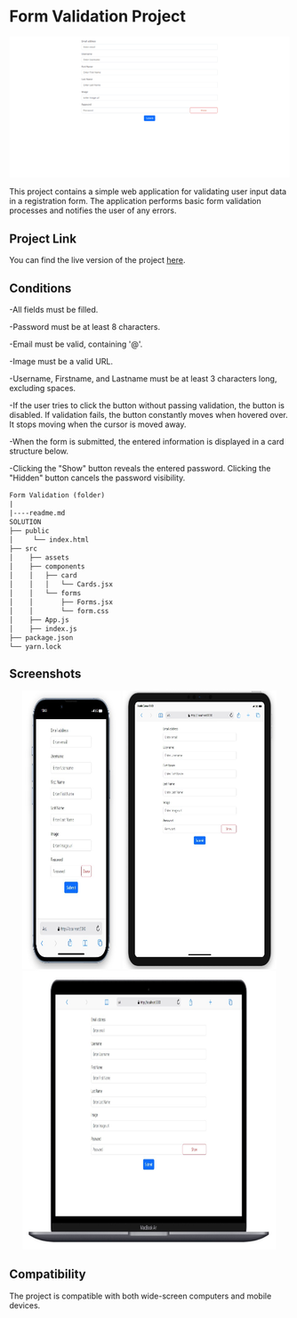 # Form Validation Project

<div align="center">
  <img src="./src/assets/form.gif" />
</div>


This project contains a simple web application for validating user input data in a registration form. The application performs basic form validation processes and notifies the user of any errors.

## Project Link

You can find the live version of the project [here](https://form-validasyon.vercel.app/).

## Conditions

-All fields must be filled.

-Password must be at least 8 characters.

-Email must be valid, containing '@'.

-Image must be a valid URL.

-Username, Firstname, and Lastname must be at least 3 characters long, excluding spaces.

-If the user tries to click the button without passing validation, the button is disabled. If validation fails, the button constantly moves when hovered over. It stops moving when the cursor is moved away.

-When the form is submitted, the entered information is displayed in a card structure below.

-Clicking the "Show" button reveals the entered password. Clicking the "Hidden" button cancels the password visibility.

```
Form Validation (folder)
|
|----readme.md         
SOLUTION
├── public
│     └── index.html
├── src
│    ├── assets
│    ├── components
│    │   ├── card
│    │   │   └── Cards.jsx
│    │   └── forms
│    │       ├── Forms.jsx
│    │       └── form.css
│    ├── App.js
│    ├── index.js
├── package.json
└── yarn.lock

```

## Screenshots

<div align="center">
  <img src="./src/assets/Screenshot_1.jpg"  width="35%" height="500" />
  <img src="./src/assets/Screenshot_2.jpg"  width="55%" height="500" />
  <img src="./src/assets/Screenshot_3.jpg"  width="90.5%" height="500" />
</div>

## Compatibility

The project is compatible with both wide-screen computers and mobile devices.
